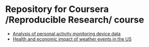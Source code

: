 # Repository for Coursera /Reproducible Research/ course

- [Analysis of personal activity monitoring device data](project1/PA1_template.md)
- [Health and economic impact of weather events in the US](project2/storm.analysis.md)
